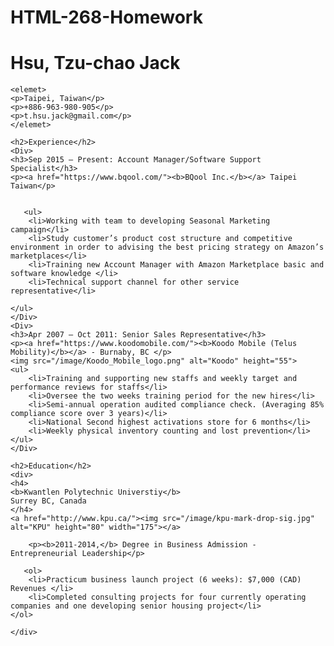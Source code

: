 # HTML-268-Homework
<!DOCTYPE html>
<html lang="en">
<head>
    <meta charset="UTF-8">
    <title>ResumeHsu</title>
    <link rel="stylesheet" href="/Homework%201.css">
</head>
<body>
    <h1>Hsu, Tzu-chao Jack</h1>
   
    <elemet>
    <p>Taipei, Taiwan</p>
    <p>+886-963-980-905</p>
    <p>t.hsu.jack@gmail.com</p>
    </elemet>
    
    <h2>Experience</h2>
    <Div>
    <h3>Sep 2015 – Present: Account Manager/Software Support Specialist</h3>    
    <p><a href="https://www.bqool.com/"><b>BQool Inc.</b></a> Taipei Taiwan</p>    
  

       <ul>
        <li>Working with team to developing Seasonal Marketing campaign</li>
        <li>Study customer’s product cost structure and competitive environment in order to advising the best pricing strategy on Amazon’s marketplaces</li>
        <li>Training new Account Manager with Amazon Marketplace basic and software knowledge </li>
        <li>Technical support channel for other service representative</li>
    
    </ul>      
    </Div>
    <Div>
    <h3>Apr 2007 – Oct 2011: Senior Sales Representative</h3>  
    <p><a href="https://www.koodomobile.com/"><b>Koodo Mobile (Telus Mobility)</b></a> - Burnaby, BC </p>  
    <img src="/image/Koodo_Mobile_logo.png" alt="Koodo" height="55"> 
    <ul>
        <li>Training and supporting new staffs and weekly target and performance reviews for staffs</li>
        <li>Oversee the two weeks training period for the new hires</li>
        <li>Semi-annual operation audited compliance check. (Averaging 85% compliance score over 3 years)</li>
        <li>National Second highest activations store for 6 months</li>
        <li>Weekly physical inventory counting and lost prevention</li>
    </ul>    
    </Div>
    
    <h2>Education</h2>
    <div>
    <h4>
    <b>Kwantlen Polytechnic Universtiy</b>
    Surrey BC, Canada  
    </h4>
    <a href="http://www.kpu.ca/"><img src="/image/kpu-mark-drop-sig.jpg" alt="KPU" height="80" width="175"></a>
        
        <p><b>2011-2014,</b> Degree in Business Admission - Entrepreneurial Leadership</p>
    
       <ol>
        <li>Practicum business launch project (6 weeks): $7,000 (CAD) Revenues </li>
        <li>Completed consulting projects for four currently operating companies and one developing senior housing project</li>
    </ol>
      
    </div>
    
</body>
</html>
